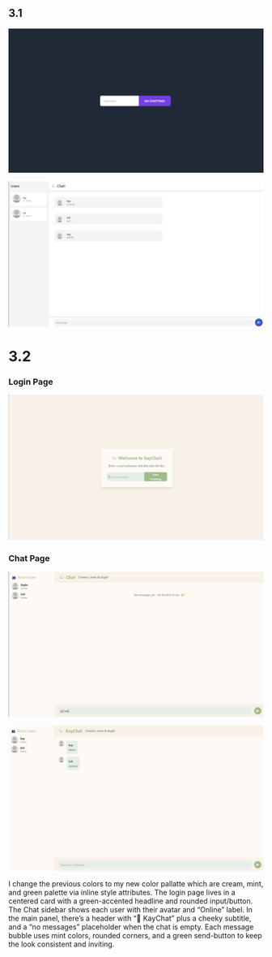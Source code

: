 ## 3.1
![](/images/login.png)

![](/images/chat.png)

# 3.2
### Login Page
![](/images/after_login.png)

### Chat Page
![](/images/after_chat1.png)

![](/images/after_chat2.png)

I change the previous colors to my new color pallatte which are cream, mint, and green palette via inline style attributes. The login page lives in a centered card with a green-accented headline and rounded input/button. The Chat sidebar shows each user with their avatar and “Online” label. In the main panel, there’s a header with “💬 KayChat” plus a cheeky subtitle, and a “no messages” placeholder when the chat is empty. Each message bubble uses mint colors, rounded corners, and a green send-button to keep the look consistent and inviting.
